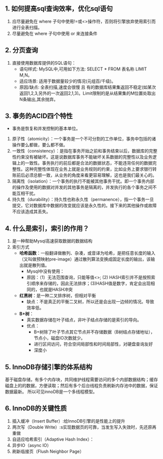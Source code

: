 ## 1. 如何提高sql查询效率，优化sql语句
1. 应尽量避免在 where 子句中使用!=或<>操作符，否则将引擎放弃使用索引而进行全表扫描。
2. 尽量避免在 where 子句中使用 or 来连接条件

## 2. 分页查询
1.  直接使用数据库提供的SQL语句：
	- 语句样式: MySQL中,可用如下方法: SELECT * FROM 表名称 LIMIT M,N。
	- 适应场景: 适用于数据量较少的情况(元组百/千级)。
	- 原因/缺点: 全表扫描,速度会很慢 且 有的数据库结果集返回不稳定(如某次返回1,2,3,另外的一次返回2,1,3)。Limit限制的是从结果集的M位置处取出N条输出,其余抛弃。


## 3. 事务的ACID四个特性
- 事务是恢复和并发控制的基本单位。
1. 原子性（atomicity）：一个事务是一个不可分割的工作单位，事务中包括的诸操作要么都做，要么都不做。
2. 一致性（consistency）：是指在事务开始之前和事务结束以后，数据库的完整性约束没有被破坏。这是说数据库事务不能破坏关系数据的完整性以及业务逻辑上的一致性。事务执行的前后都是合法的数据状态，不能违背任何的数据完整性。这种完整性体现在业务上就是业务规则的约束，比如业务上要求银行转账前后必须总额一致，从业务的角度来看更容易理解，这也是我们最关心的。
3. 隔离性（isolation）：一个事务的执行不能被其他事务干扰。即一个事务内部的操作及使用的数据对并发的其他事务是隔离的，并发执行的各个事务之间不能互相干扰。
4. 持久性（durability）：持久性也称永久性（permanence），指一个事务一旦提交，它对数据库中数据的改变就应该是永久性的。接下来的其他操作或故障不应该造成其丢失。 

## 4. 什么是索引，索引的作用？
1. 是一种帮助Mysql高速获取数据的数据结构
2. 索引方式
	- **哈希函数**：一般翻译做散列、杂凑，或音译为哈希，是把任意长度的输入（又叫做预映射pre-image）通过散列算法变换成固定长度的输出，该输出就是散列值。
		- Mysql中没有使用：
		- 原因：（1）无法范围查询，只能等值<>; (2) HASH索引并不是按照索引顺序来存储的，因此无法排序；(3)HASH值是数字，肯定会出现相同的，也就是HASH冲突
	- **红黑树**：是一种二叉排序树，但相对平衡
		- 缺点：不是真正的平衡二叉树，所以还是会出现一边倾的情况。导致效率低。
	- **B+树**：
		- 真实数据存储在叶子结点，非叶子结点存储的是索引的导向。
		- 优点：
			- B+树除了叶子节点其它节点并不存储数据（B树结点存储地址），节点小，磁盘IO次数就少。
			- 进行区间访问，符合空间局部性和时间局部性，对硬盘查询友好
			- 深度小

## 5. InnoDB存储引擎的体系结构
基于磁盘存储，有多个内存块，共同维护线程需要访问的多个内部数据结构；缓存磁盘上的的数据，方便读取；然后有多个后台线程负责刷新内存池中的数据，保证数据最新。
所以可见innoDB是一个多线程模型。

## 6. InnoDB的关键性质
1. 插入缓冲（Insert Buffer）:给InnoDB引擎的是性能上的提升
2. 两次写（Double Write）:s实现数据页的可靠，当发生写入失效时，先还原再重做
3. 自适应哈希索引（Adaptive Hash Index）：
4. 异步IO（async IO）
5. 刷新临接页（Flush Neighbor Page）
